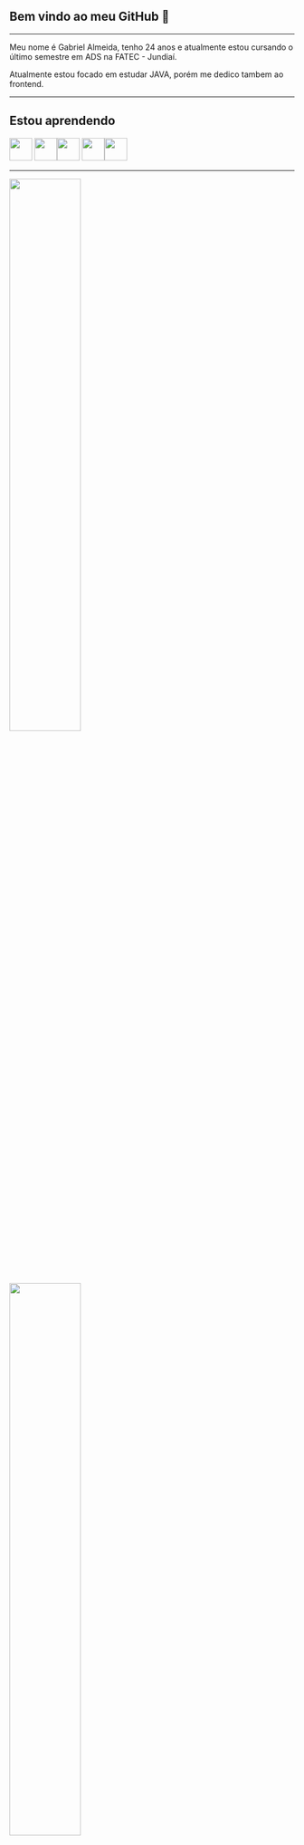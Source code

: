 ## **Bem vindo ao meu GitHub 👋**

* * *
Meu nome é Gabriel Almeida, tenho 24 anos e atualmente estou cursando o último semestre em ADS na FATEC - Jundiaí.

Atualmente estou focado em estudar JAVA, porém me dedico tambem ao frontend.

* * * 
## **Estou aprendendo**


<img src="https://cdn.jsdelivr.net/gh/devicons/devicon/icons/java/java-original.svg" width="40" height="40"/> <img src="https://cdn.jsdelivr.net/gh/devicons/devicon/icons/linux/linux-original.svg" width="40" height="40"/><img src="https://cdn.jsdelivr.net/gh/devicons/devicon/icons/html5/html5-original.svg" width="40" height="40" /> <img src="https://cdn.jsdelivr.net/gh/devicons/devicon/icons/css3/css3-original.svg" width="40" height="40" /><img src="https://cdn.jsdelivr.net/gh/devicons/devicon/icons/javascript/javascript-original.svg" width="40" height="40" />
          
          
 * * *
<div>
<a href="https://github.com/gomesgbr">
<img align="center" width=50%  src="https://github-readme-stats.vercel.app/api/top-langs/?username=gomesgbr&layout=compact&langs_count=7&theme=dracula"/>
<img align="center" width=50% src="https://github-readme-stats.vercel.app/api?username=gomesgbr&show_icons=true&theme=dracula&include_all_commits=true&count_private=true"/>
</div>